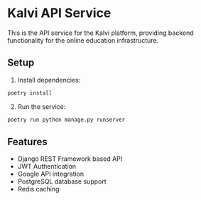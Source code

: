 # Kalvi API Service

This is the API service for the Kalvi platform, providing backend functionality for the online education infrastructure.

## Setup

1. Install dependencies:
```bash
poetry install
```

2. Run the service:
```bash
poetry run python manage.py runserver
```

## Features

- Django REST Framework based API
- JWT Authentication
- Google API integration
- PostgreSQL database support
- Redis caching 